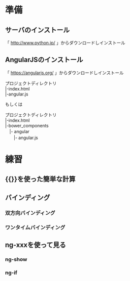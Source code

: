 # 準備
## サーバのインストール

「 http://www.python.jp/ 」からダウンロードしインストール

## AngularJSのインストール

「 https://angularjs.org/ 」からダウンロードしインストール

プロジェクトディレクトリ  
|-index.html  
|-angular.js  
  
もしくは  
  
プロジェクトディレクトリ  
|-index.html  
|-bower_components  
　|- angular  
　　|- angular.js  
  

# 練習
## {{}}を使った簡単な計算
## バインディング
### 双方向バインディング
### ワンタイムバインディング
## ng-xxxを使って見る
### ng-show
### ng-if
